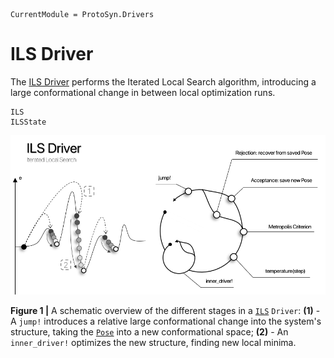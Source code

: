 ```@meta
CurrentModule = ProtoSyn.Drivers
```

# ILS Driver

The [ILS Driver](@ref) performs the Iterated Local Search algorithm, introducing a large conformational change in between local optimization runs.

```@docs
ILS
ILSState
```

![ProtoSyn ils-driver](../../../assets/ProtoSyn-ils-driver.png)

**Figure 1 |** A schematic overview of the different stages in a [`ILS`](@ref) `Driver`: **(1)** - A `jump!` introduces a relative large conformational change into the system's structure, taking the [`Pose`](@ref) into a new conformational space; **(2)** - An `inner_driver!` optimizes the new structure, finding new local minima.